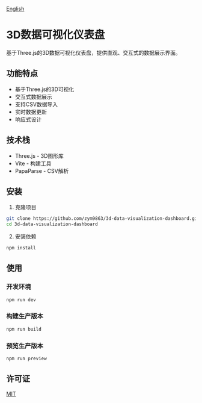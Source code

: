 [English](README_EN.md)

# 3D数据可视化仪表盘

基于Three.js的3D数据可视化仪表盘，提供直观、交互式的数据展示界面。

## 功能特点

- 基于Three.js的3D可视化
- 交互式数据展示
- 支持CSV数据导入
- 实时数据更新
- 响应式设计

## 技术栈

- Three.js - 3D图形库
- Vite - 构建工具
- PapaParse - CSV解析

## 安装

1. 克隆项目
```bash
git clone https://github.com/zym9863/3d-data-visualization-dashboard.git
cd 3d-data-visualization-dashboard
```

2. 安装依赖
```bash
npm install
```

## 使用

### 开发环境
```bash
npm run dev
```

### 构建生产版本
```bash
npm run build
```

### 预览生产版本
```bash
npm run preview
```

## 许可证

[MIT](LICENSE)